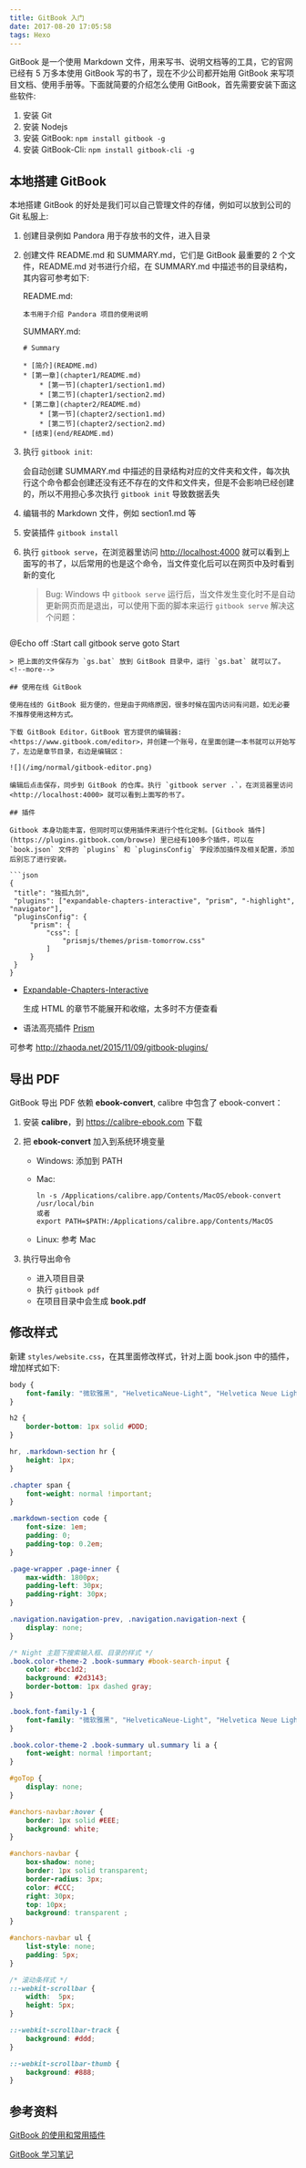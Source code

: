 ```yaml
---
title: GitBook 入门
date: 2017-08-20 17:05:58
tags: Hexo
---
```


GitBook 是一个使用 Markdown 文件，用来写书、说明文档等的工具，它的官网已经有 5 万多本使用 GitBook 写的书了，现在不少公司都开始用 GitBook 来写项目文档、使用手册等。下面就简要的介绍怎么使用 GitBook，首先需要安装下面这些软件:

1. 安装 Git
2. 安装 Nodejs
3. 安装 GitBook: `npm install gitbook -g`
4. 安装 GitBook-Cli: `npm install gitbook-cli -g`

## 本地搭建 GitBook

本地搭建 GitBook 的好处是我们可以自己管理文件的存储，例如可以放到公司的 Git 私服上:

1. 创建目录例如 Pandora 用于存放书的文件，进入目录

2. 创建文件 README.md 和 SUMMARY.md，它们是 GitBook 最重要的 2 个文件，README.md 对书进行介绍，在 SUMMARY.md 中描述书的目录结构，其内容可参考如下:

   README.md:

   ```
   本书用于介绍 Pandora 项目的使用说明
   ```
   SUMMARY.md:
   ```
   # Summary

   * [简介](README.md)
   * [第一章](chapter1/README.md)
       * [第一节](chapter1/section1.md)
       * [第二节](chapter1/section2.md)
   * [第二章](chapter2/README.md)
       * [第一节](chapter2/section1.md)
       * [第二节](chapter2/section2.md)
   * [结束](end/README.md)
   ```

3. 执行 `gitbook init`:

   会自动创建 SUMMARY.md 中描述的目录结构对应的文件夹和文件，每次执行这个命令都会创建还没有还不存在的文件和文件夹，但是不会影响已经创建的，所以不用担心多次执行 `gitbook init` 导致数据丢失

4. 编辑书的 Markdown 文件，例如 section1.md 等

5. 安装插件 `gitbook install`

6. 执行 `gitbook serve`，在浏览器里访问 <http://localhost:4000> 就可以看到上面写的书了，以后常用的也是这个命令，当文件变化后可以在网页中及时看到新的变化

   > Bug: Windows 中 `gitbook serve` 运行后，当文件发生变化时不是自动更新网页而是退出，可以使用下面的脚本来运行 `gitbook serve` 解决这个问题：
   ```
@Echo off
:Start
call gitbook serve
goto Start
   ```
   > 把上面的文件保存为 `gs.bat` 放到 GitBook 目录中，运行 `gs.bat` 就可以了。<!--more-->

## 使用在线 GitBook

使用在线的 GitBook 挺方便的，但是由于网络原因，很多时候在国内访问有问题，如无必要不推荐使用这种方式。

下载 GitBook Editor，GitBook 官方提供的编辑器: <https://www.gitbook.com/editor>，并创建一个账号，在里面创建一本书就可以开始写了，左边是章节目录，右边是编辑区：

![](/img/normal/gitbook-editor.png)

编辑后点击保存，同步到 GitBook 的仓库。执行 `gitbook server .`，在浏览器里访问 <http://localhost:4000> 就可以看到上面写的书了。

## 插件

Gitbook 本身功能丰富，但同时可以使用插件来进行个性化定制。[Gitbook 插件](https://plugins.gitbook.com/browse) 里已经有100多个插件，可以在 `book.json` 文件的 `plugins` 和 `pluginsConfig` 字段添加插件及相关配置，添加后别忘了进行安装。

```json
{
    "title": "独孤九剑",
    "plugins": ["expandable-chapters-interactive", "prism", "-highlight", "navigator"],
    "pluginsConfig": {
        "prism": {
            "css": [
                "prismjs/themes/prism-tomorrow.css"
            ]
        }
    }
}
```

* [Expandable-Chapters-Interactive](https://plugins.gitbook.com/plugin/expandable-chapters-interactive)

  生成 HTML 的章节不能展开和收缩，太多时不方便查看

* 语法高亮插件 [Prism](https://github.com/gaearon/gitbook-plugin-prism)

可参考 <http://zhaoda.net/2015/11/09/gitbook-plugins/>

## 导出 PDF

GitBook 导出 PDF 依赖 **ebook-convert**, calibre 中包含了 ebook-convert：

1. 安装 **calibre**，到 https://calibre-ebook.com 下载

2. 把 **ebook-convert** 加入到系统环境变量

   * Windows: 添加到 PATH

   * Mac:

     ```
     ln -s /Applications/calibre.app/Contents/MacOS/ebook-convert /usr/local/bin
     或者
     export PATH=$PATH:/Applications/calibre.app/Contents/MacOS
     ```

   * Linux: 参考 Mac

3. 执行导出命令

   * 进入项目目录
   * 执行 `gitbook pdf`
   * 在项目目录中会生成 **book.pdf**


## 修改样式

新建 `styles/website.css`，在其里面修改样式，针对上面 book.json 中的插件，增加样式如下:

```css
body {
    font-family: "微软雅黑", "HelveticaNeue-Light", "Helvetica Neue Light", "Helvetica Neue", Helvetica, Arial, sans-serif;
}

h2 {
    border-bottom: 1px solid #DDD;
}

hr, .markdown-section hr {
    height: 1px;
}

.chapter span {
    font-weight: normal !important;
}

.markdown-section code {
    font-size: 1em;
    padding: 0;
    padding-top: 0.2em;
}

.page-wrapper .page-inner {
    max-width: 1800px;
    padding-left: 30px;
    padding-right: 30px;
}

.navigation.navigation-prev, .navigation.navigation-next {
    display: none;
}

/* Night 主题下搜索输入框、目录的样式 */
.book.color-theme-2 .book-summary #book-search-input {
	color: #bcc1d2;
    background: #2d3143;
    border-bottom: 1px dashed gray;
}

.book.font-family-1 {
    font-family: "微软雅黑", "HelveticaNeue-Light", "Helvetica Neue Light", "Helvetica Neue", Helvetica, Arial, sans-serif !important;
}

.book.color-theme-2 .book-summary ul.summary li a {
    font-weight: normal !important;
}

#goTop {
    display: none;
}

#anchors-navbar:hover {
    border: 1px solid #EEE;
    background: white;
}

#anchors-navbar {
    box-shadow: none;
    border: 1px solid transparent;
    border-radius: 3px;
    color: #CCC;
    right: 30px;
    top: 10px;
    background: transparent ;
}

#anchors-navbar ul {
    list-style: none;
    padding: 5px;
}

/* 滚动条样式 */
::-webkit-scrollbar {
    width:  5px;
    height: 5px;
}

::-webkit-scrollbar-track {
    background: #ddd;
}

::-webkit-scrollbar-thumb {
    background: #888;
}
```

## 参考资料

[GitBook 的使用和常用插件](http://www.tuicool.com/articles/zee2ui)

[GitBook 学习笔记](http://yangjh.oschina.io/gitbook/)

